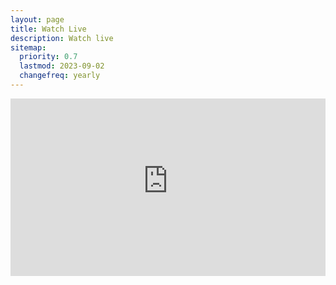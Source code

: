 ```yaml
---
layout: page
title: Watch Live
description: Watch live
sitemap:
  priority: 0.7
  lastmod: 2023-09-02
  changefreq: yearly
---
```

<div style="position: relative; padding-top: 56.25%;">
  <iframe
    src="https://customer-61ssaxloljqw0xbl.cloudflarestream.com/0d24c346f7c0606487ac1ab7f3ab6b8b/iframe"
    style="border: none; position: absolute; top: 0; left: 0; height: 100%; width: 100%;"
    allow="accelerometer; gyroscope; autoplay; encrypted-media; picture-in-picture;"
    allowfullscreen="true"
  ></iframe>
</div>
